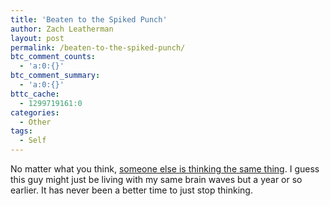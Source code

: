 ```yaml
---
title: 'Beaten to the Spiked Punch'
author: Zach Leatherman
layout: post
permalink: /beaten-to-the-spiked-punch/
btc_comment_counts:
  - 'a:0:{}'
btc_comment_summary:
  - 'a:0:{}'
bttc_cache:
  - 1299719161:0
categories:
  - Other
tags:
  - Self
---
```


No matter what you think, [someone else is thinking the same thing][1]. I guess this guy might just be living with my same brain waves but a year or so earlier. It has never been a better time to just stop thinking.

 [1]: http://hyku.com/blog/archives/000786.html